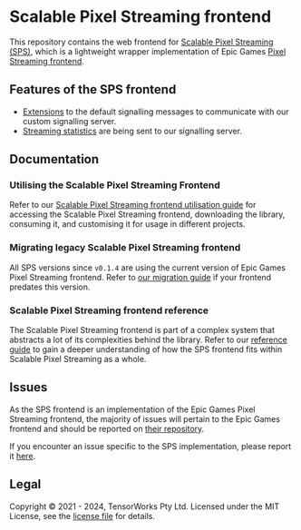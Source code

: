# Scalable Pixel Streaming frontend

This repository contains the web frontend for [Scalable Pixel Streaming (SPS)](https://scalablestreaming.io), which is a lightweight wrapper implementation of Epic Games [Pixel Streaming frontend](https://github.com/EpicGamesExt/PixelStreamingInfrastructure/tree/master/Frontend). 

## Features of the SPS frontend

- [Extensions](./library/src/SignallingExtension.ts) to the default signalling messages to communicate with our custom signalling server.
- [Streaming statistics](./library/src/SPSApplication.ts#L38) are being sent to our signalling server.

## Documentation

### Utilising the Scalable Pixel Streaming Frontend

Refer to our [Scalable Pixel Streaming frontend utilisation guide](./docs/frontend_utilisation_guide.md) for accessing the Scalable Pixel Streaming frontend, downloading the library, consuming it, and customising it for usage in different projects.

### Migrating legacy Scalable Pixel Streaming frontend

All SPS versions since `v0.1.4` are using the current version of Epic Games Pixel Streaming frontend. Refer to [our migration guide](./docs/api_transition_guide.md) if your frontend predates this version.

### Scalable Pixel Streaming frontend reference

The Scalable Pixel Streaming frontend is part of a complex system that abstracts a lot of its complexities behind the library. Refer to our [reference guide](./docs/sps_frontend_reference_guide.md) to gain a deeper understanding of how the SPS frontend fits within Scalable Pixel Streaming as a whole.

## Issues

As the SPS frontend is an implementation of the Epic Games Pixel Streaming frontend, the majority of issues will pertain to the Epic Games frontend and should be reported on [their repository](https://github.com/EpicGamesExt/PixelStreamingInfrastructure/issues).

If you encounter an issue specific to the SPS implementation, please report it [here](https://github.com/ScalablePixelStreaming/Frontend/issues).


## Legal

Copyright &copy; 2021 - 2024, TensorWorks Pty Ltd. Licensed under the MIT License, see the [license file](./LICENSE) for details.
